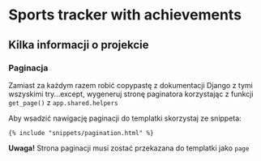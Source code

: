 Sports tracker with achievements
================================

Kilka informacji o projekcie
----------------------------

### Paginacja

Zamiast za każdym razem robić copypastę z dokumentacji Django z tymi wszyskimi
try...except, wygeneruj stronę paginatora korzystając z funkcji
`get_page()` z `app.shared.helpers`

Aby wsadzić nawigację paginacji do templatki skorzystaj ze snippeta:

```
{% include "snippets/pagination.html" %}
```

**Uwaga!** Strona paginacji musi zostać przekazana do templatki jako `page`
